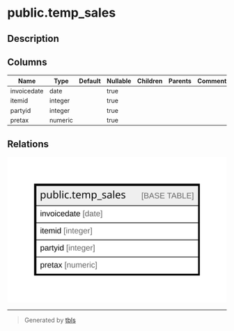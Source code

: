 # public.temp_sales

## Description

## Columns

| Name | Type | Default | Nullable | Children | Parents | Comment |
| ---- | ---- | ------- | -------- | -------- | ------- | ------- |
| invoicedate | date |  | true |  |  |  |
| itemid | integer |  | true |  |  |  |
| partyid | integer |  | true |  |  |  |
| pretax | numeric |  | true |  |  |  |

## Relations

![er](public.temp_sales.svg)

---

> Generated by [tbls](https://github.com/k1LoW/tbls)
